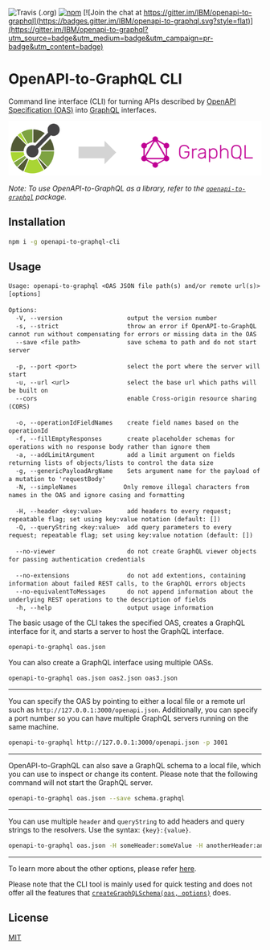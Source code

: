 ![Travis (.org)](https://img.shields.io/travis/ibm/openapi-to-graphql.svg?style=flat)
[![npm](https://img.shields.io/npm/v/openapi-to-graphql-cli.svg?style=flat)](https://www.npmjs.com/package/openapi-to-graphql-cli)
[![Join the chat at https://gitter.im/IBM/openapi-to-graphql](https://badges.gitter.im/IBM/openapi-to-graphql.svg?style=flat)](https://gitter.im/IBM/openapi-to-graphql?utm_source=badge&utm_medium=badge&utm_campaign=pr-badge&utm_content=badge)

# OpenAPI-to-GraphQL CLI

Command line interface (CLI) for turning APIs described by [OpenAPI Specification (OAS)](https://github.com/OAI/OpenAPI-Specification) into [GraphQL](https://graphql.org/) interfaces.

<img src="https://raw.githubusercontent.com/ibm/openapi-to-graphql/master/docs/translation.png" alt="Overview of translation" width="600">

_Note: To use OpenAPI-to-GraphQL as a library, refer to the [`openapi-to-graphql`](https://github.com/IBM/openapi-to-graphql/tree/master/packages/openapi-to-graphql) package._

## Installation

```bash
npm i -g openapi-to-graphql-cli
```

## Usage

```
Usage: openapi-to-graphql <OAS JSON file path(s) and/or remote url(s)> [options]

Options:
  -V, --version                  output the version number
  -s, --strict                   throw an error if OpenAPI-to-GraphQL cannot run without compensating for errors or missing data in the OAS
  --save <file path>             save schema to path and do not start server

  -p, --port <port>              select the port where the server will start
  -u, --url <url>                select the base url which paths will be built on
  --cors                         enable Cross-origin resource sharing (CORS)

  -o, --operationIdFieldNames    create field names based on the operationId
  -f, --fillEmptyResponses       create placeholder schemas for operations with no response body rather than ignore them
  -a, --addLimitArgument         add a limit argument on fields returning lists of objects/lists to control the data size
  -g, --genericPayloadArgName    Sets argument name for the payload of a mutation to 'requestBody'
  -N, --simpleNames             Only remove illegal characters from names in the OAS and ignore casing and formatting

  -H, --header <key:value>       add headers to every request; repeatable flag; set using key:value notation (default: [])
  -Q, --queryString <key:value>  add query parameters to every request; repeatable flag; set using key:value notation (default: [])

  --no-viewer                    do not create GraphQL viewer objects for passing authentication credentials

  --no-extensions                do not add extentions, containing information about failed REST calls, to the GraphQL errors objects
  --no-equivalentToMessages      do not append information about the underlying REST operations to the description of fields
  -h, --help                     output usage information
```

The basic usage of the CLI takes the specified OAS, creates a GraphQL interface for it, and starts a server to host the GraphQL interface.

```sh
openapi-to-graphql oas.json
```

You can also create a GraphQL interface using multiple OASs.

```sh
openapi-to-graphql oas.json oas2.json oas3.json
```

---

You can specify the OAS by pointing to either a local file or a remote url such as `http://127.0.0.1:3000/openapi.json`. Additionally, you can specify a port number so you can have multiple GraphQL servers running on the same machine.

```sh
openapi-to-graphql http://127.0.0.1:3000/openapi.json -p 3001
```

---

OpenAPI-to-GraphQL can also save a GraphQL schema to a local file, which you can use to inspect or change its content. Please note that the following command will not start the GraphQL server.

```sh
openapi-to-graphql oas.json --save schema.graphql
```

---

You can use multiple `header` and `queryString` to add headers and query strings to the resolvers. Use the syntax: `{key}:{value}`.

```sh
openapi-to-graphql oas.json -H someHeader:someValue -H anotherHeader:anotherValue -Q "exampleQueryString:This one contains spaces!"
```

---

To learn more about the other options, please refer [here](https://github.com/IBM/openapi-to-graphql/tree/master/packages/openapi-to-graphql#options).

Please note that the CLI tool is mainly used for quick testing and does not offer all the features that [`createGraphQLSchema(oas, options)`](https://github.com/IBM/openapi-to-graphql/tree/master/packages/openapi-to-graphql#usage) does.

## License

[MIT](./LICENSE.md)
